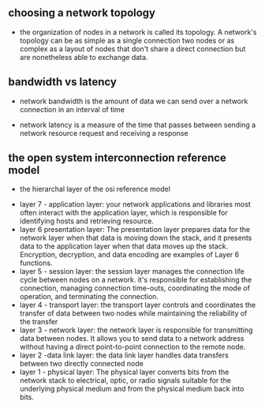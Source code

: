## choosing a network topology

- the organization of nodes in a network is called its topology. A network's topology can be as simple as a single connection two nodes or as complex as a layout of nodes that don't share a direct connection but are nonetheless able to exchange data.

## bandwidth vs latency
- network bandwidth is the amount of data we can send over a network connection in an interval of time

- network latency is a measure of the time that passes between sending a network resource request and receiving a response

## the open system interconnection reference model

- the hierarchal layer of the osi reference model

+ layer 7 - application layer: your network applications and libraries most often interact with the application layer, which is responsible for identifying hosts and retrieving resource.
+ layer 6 presentation layer: The presentation layer prepares data for the network layer when that data is moving down the stack, and it presents data to the application layer when that data moves up the stack. Encryption, decryption, and data encoding are examples of Layer 6 functions.
+ layer 5 - session layer: the session layer manages the connection life cycle between nodes on a network. it's responsible for establishing the connection, managing connection time-outs, coordinating the mode of operation, and terminating the connection.
+ layer 4 - transport layer: the transport layer controls and coordinates the transfer of data between two nodes while maintaining the reliability of the transfer
+ layer 3 - network layer: the network layer is responsible for transmitting data between nodes. It allows you to send data to a network address without having a direct point-to-point connection to the remote node.
+ layer 2 -data link layer: the data link layer handles data transfers between two directly connected node
+ layer 1 - physical layer: The physical layer converts bits from the network stack to electrical, optic, or radio signals suitable for the underlying physical medium and from the physical medium back into bits.